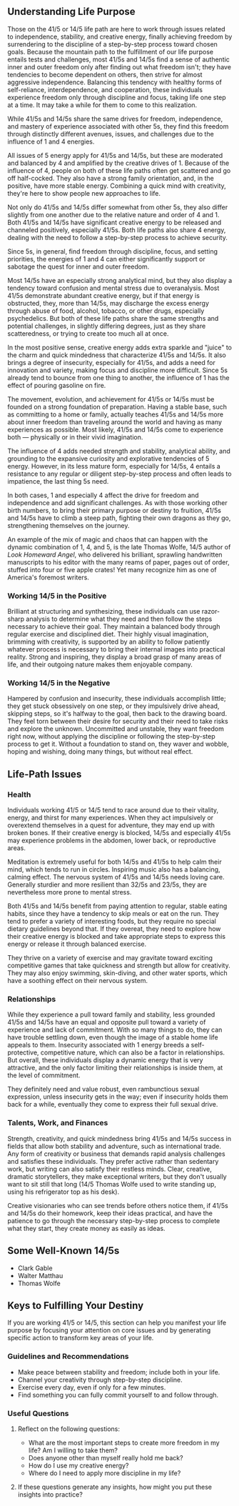 ## Understanding Life Purpose

Those on the 41/5 or 14/5 life path are here to work through issues related to independence, stability, and creative energy, finally achieving freedom by surrendering to the discipline of a step-by-step process toward chosen goals. Because the mountain path to the fulfillment of our life purpose entails tests and challenges, most 41/5s and 14/5s find a sense of authentic inner and outer freedom only after finding out what freedom isn't; they have tendencies to become dependent on others, then strive for almost aggressive independence. Balancing this tendency with healthy forms of self-reliance, interdependence, and cooperation, these individuals experience freedom only through discipline and focus, taking life one step at a time. It may take a while for them to come to this realization.

While 41/5s and 14/5s share the same drives for freedom, independence, and mastery of experience associated with other 5s, they find this freedom through distinctly different avenues, issues, and challenges due to the influence of 1 and 4 energies.

All issues of 5 energy apply for 41/5s and 14/5s, but these are moderated and balanced by 4 and amplified by the creative drives of 1. Because of the influence of 4, people on both of these life paths often get scattered and go off half-cocked. They also have a strong family orientation, and, in the positive, have more stable energy. Combining a quick mind with creativity, they're here to show people new approaches to life.

Not only do 41/5s and 14/5s differ somewhat from other 5s, they also differ slightly from one another due to the relative nature and order of 4 and 1. Both 41/5s and 14/5s have significant creative energy to be released and channeled positively, especially 41/5s. Both life paths also share 4 energy, dealing with the need to follow a step-by-step process to achieve security.

Since 5s, in general, find freedom through discipline, focus, and setting priorities, the energies of 1 and 4 can either significantly support or sabotage the quest for inner and outer freedom.

Most 14/5s have an especially strong analytical mind, but they also display a tendency toward confusion and mental stress due to overanalysis. Most 41/5s demonstrate abundant creative energy, but if that energy is obstructed, they, more than 14/5s, may discharge the excess energy through abuse of food, alcohol, tobacco, or other drugs, especially psychedelics. But both of these life paths share the same strengths and potential challenges, in slightly differing degrees, just as they share scatteredness, or trying to create too much all at once.

In the most positive sense, creative energy adds extra sparkle and "juice" to the charm and quick mindedness that characterize 41/5s and 14/5s. It also brings a degree of insecurity, especially for 41/5s, and adds a need for innovation and variety, making focus and discipline more difficult. Since 5s already tend to bounce from one thing to another, the influence of 1 has the effect of pouring gasoline on fire.

The movement, evolution, and achievement for 41/5s or 14/5s must be founded on a strong foundation of preparation. Having a stable base, such as committing to a home or family, actually teaches 41/5s and 14/5s more about inner freedom than traveling around the world and having as many experiences as possible. Most likely, 41/5s and 14/5s come to experience both — physically or in their vivid imagination.

The influence of 4 adds needed strength and stability, analytical ability, and grounding to the expansive curiosity and explorative tendencies of 5 energy. However, in its less mature form, especially for 14/5s, 4 entails a resistance to any regular or diligent step-by-step process and often leads to impatience, the last thing 5s need.

In both cases, 1 and especially 4 affect the drive for freedom and independence and add significant challenges. As with those working other birth numbers, to bring their primary purpose or destiny to fruition, 41/5s and 14/5s have to climb a steep path, fighting their own dragons as they go, strengthening themselves on the journey.

An example of the mix of magic and chaos that can happen with the dynamic combination of 1, 4, and 5, is the late Thomas Wolfe, 14/5 author of *Look Homeward Angel*, who delivered his brilliant, sprawling handwritten manuscripts to his editor with the many reams of paper, pages out of order, stuffed into four or five apple crates! Yet many recognize him as one of America's foremost writers.

### Working 14/5 in the Positive

Brilliant at structuring and synthesizing, these individuals can use razor-sharp analysis to determine what they need and then follow the steps necessary to achieve their goal. They maintain a balanced body through regular exercise and disciplined diet. Their highly visual imagination, brimming with creativity, is supported by an ability to follow patiently whatever process is necessary to bring their internal images into practical reality. Strong and inspiring, they display a broad grasp of many areas of life, and their outgoing nature makes them enjoyable company.

### Working 14/5 in the Negative

Hampered by confusion and insecurity, these individuals accomplish little; they get stuck obsessively on one step, or they impulsively drive ahead, skipping steps, so it's halfway to the goal, then back to the drawing board. They feel torn between their desire for security and their need to take risks and explore the unknown. Uncommitted and unstable, they want freedom right now, without applying the discipline or following the step-by-step process to get it. Without a foundation to stand on, they waver and wobble, hoping and wishing, doing many things, but without real effect.

## Life-Path Issues

### Health

Individuals working 41/5 or 14/5 tend to race around due to their vitality, energy, and thirst for many experiences. When they act impulsively or overextend themselves in a quest for adventure, they may end up with broken bones. If their creative energy is blocked, 14/5s and especially 41/5s may experience problems in the abdomen, lower back, or reproductive areas.

Meditation is extremely useful for both 14/5s and 41/5s to help calm their mind, which tends to run in circles. Inspiring music also has a balancing, calming effect. The nervous system of 41/5s and 14/5s needs loving care. Generally sturdier and more resilient than 32/5s and 23/5s, they are nevertheless more prone to mental stress.

Both 41/5s and 14/5s benefit from paying attention to regular, stable eating habits, since they have a tendency to skip meals or eat on the run. They tend to prefer a variety of interesting foods, but they require no special dietary guidelines beyond that. If they overeat, they need to explore how their creative energy is blocked and take appropriate steps to express this energy or release it through balanced exercise.

They thrive on a variety of exercise and may gravitate toward exciting competitive games that take quickness and strength but allow for creativity. They may also enjoy swimming, skin-diving, and other water sports, which have a soothing effect on their nervous system.

### Relationships

While they experience a pull toward family and stability, less grounded 41/5s and 14/5s have an equal and opposite pull toward a variety of experience and lack of commitment. With so many things to do, they can have trouble settling down, even though the image of a stable home life appeals to them. Insecurity associated with 1 energy breeds a self-protective, competitive nature, which can also be a factor in relationships. But overall, these individuals display a dynamic energy that is very attractive, and the only factor limiting their relationships is inside them, at the level of commitment.

They definitely need and value robust, even rambunctious sexual expression, unless insecurity gets in the way; even if insecurity holds them back for a while, eventually they come to express their full sexual drive.

### Talents, Work, and Finances

Strength, creativity, and quick mindedness bring 41/5s and 14/5s success in fields that allow both stability and adventure, such as international trade. Any form of creativity or business that demands rapid analysis challenges and satisfies these individuals. They prefer active rather than sedentary work, but writing can also satisfy their restless minds. Clear, creative, dramatic storytellers, they make exceptional writers, but they don't usually want to sit still that long (14/5 Thomas Wolfe used to write standing up, using his refrigerator top as his desk).

Creative visionaries who can see trends before others notice them, if 41/5s and 14/5s do their homework, keep their ideas practical, and have the patience to go through the necessary step-by-step process to complete what they start, they create money as easily as ideas.

## Some Well-Known 14/5s

* Clark Gable
* Walter Matthau
* Thomas Wolfe

## Keys to Fulfilling Your Destiny

If you are working 41/5 or 14/5, this section can help you manifest your life purpose by focusing your attention on core issues and by generating specific action to transform key areas of your life.

### Guidelines and Recommendations

* Make peace between stability and freedom; include both in your life.
* Channel your creativity through step-by-step discipline.
* Exercise every day, even if only for a few minutes.
* Find something you can fully commit yourself to and follow through.

### Useful Questions

1. Reflect on the following questions:
    * What are the most important steps to create more freedom in my life? Am I willing to take them?
    * Does anyone other than myself really hold me back?
    * How do I use my creative energy?
    * Where do I need to apply more discipline in my life?

2. If these questions generate any insights, how might you put these insights into practice?
